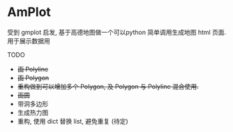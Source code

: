 # AmPlot

   受到 gmplot 启发, 基于高德地图做一个可以python 简单调用生成地图 html 页面. 用于展示数据用
   
TODO

* ~~画 Polyline~~
* ~~画 Polygon~~
* ~~重构做到可以增加多个 Polygon, 及 Polygon 与 Polyline 混合使用.~~
* ~~画圆~~
* 带洞多边形
* 生成热力图
* 重构, 使用 dict 替换 list, 避免重复 (待定)

